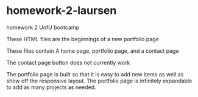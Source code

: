 # homework-2-laursen
homework 2 UofU bootcamp

These HTML files are the beginnings of a new portfolio page

These files contain A home page, portfolio page, and a contact page

The contact page button does not currently work

The portfolio page is built so that it is easy to add new items as well as show off the responsive layout. The portfolio page is infinitely expandable to add as many projects as needed.